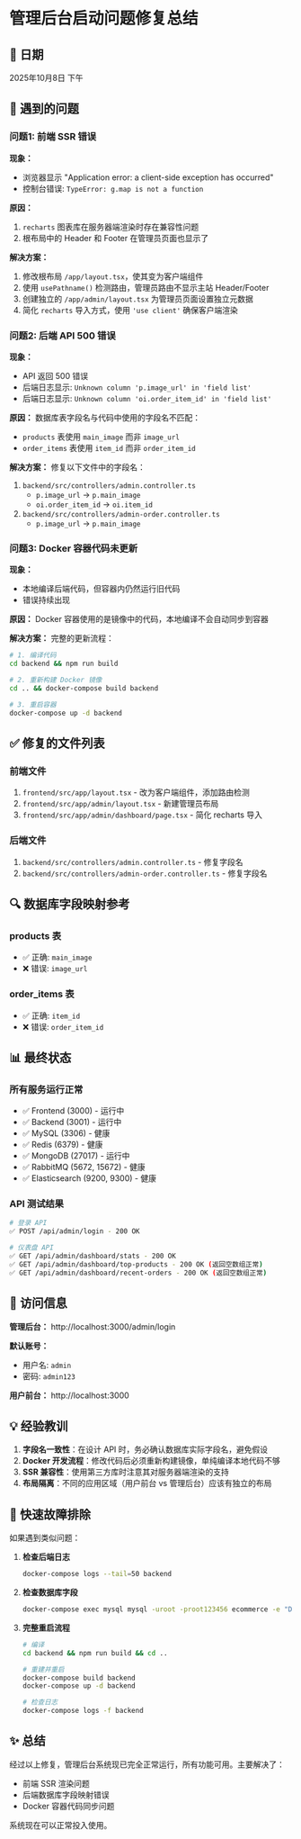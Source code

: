 # 管理后台启动问题修复总结

## 📅 日期
2025年10月8日 下午

## 🐛 遇到的问题

### 问题1: 前端 SSR 错误
**现象：**
- 浏览器显示 "Application error: a client-side exception has occurred"
- 控制台错误: `TypeError: g.map is not a function`

**原因：**
1. `recharts` 图表库在服务器端渲染时存在兼容性问题
2. 根布局中的 Header 和 Footer 在管理员页面也显示了

**解决方案：**
1. 修改根布局 `/app/layout.tsx`，使其变为客户端组件
2. 使用 `usePathname()` 检测路由，管理员路由不显示主站 Header/Footer
3. 创建独立的 `/app/admin/layout.tsx` 为管理员页面设置独立元数据
4. 简化 `recharts` 导入方式，使用 `'use client'` 确保客户端渲染

### 问题2: 后端 API 500 错误
**现象：**
- API 返回 500 错误
- 后端日志显示: `Unknown column 'p.image_url' in 'field list'`
- 后端日志显示: `Unknown column 'oi.order_item_id' in 'field list'`

**原因：**
数据库表字段名与代码中使用的字段名不匹配：
- `products` 表使用 `main_image` 而非 `image_url`
- `order_items` 表使用 `item_id` 而非 `order_item_id`

**解决方案：**
修复以下文件中的字段名：
1. `backend/src/controllers/admin.controller.ts`
   - `p.image_url` → `p.main_image`
   - `oi.order_item_id` → `oi.item_id`
2. `backend/src/controllers/admin-order.controller.ts`
   - `p.image_url` → `p.main_image`

### 问题3: Docker 容器代码未更新
**现象：**
- 本地编译后端代码，但容器内仍然运行旧代码
- 错误持续出现

**原因：**
Docker 容器使用的是镜像中的代码，本地编译不会自动同步到容器

**解决方案：**
完整的更新流程：
```bash
# 1. 编译代码
cd backend && npm run build

# 2. 重新构建 Docker 镜像
cd .. && docker-compose build backend

# 3. 重启容器
docker-compose up -d backend
```

## ✅ 修复的文件列表

### 前端文件
1. `frontend/src/app/layout.tsx` - 改为客户端组件，添加路由检测
2. `frontend/src/app/admin/layout.tsx` - 新建管理员布局
3. `frontend/src/app/admin/dashboard/page.tsx` - 简化 recharts 导入

### 后端文件
1. `backend/src/controllers/admin.controller.ts` - 修复字段名
2. `backend/src/controllers/admin-order.controller.ts` - 修复字段名

## 🔍 数据库字段映射参考

### products 表
- ✅ 正确: `main_image`
- ❌ 错误: `image_url`

### order_items 表
- ✅ 正确: `item_id`
- ❌ 错误: `order_item_id`

## 📊 最终状态

### 所有服务运行正常
- ✅ Frontend (3000) - 运行中
- ✅ Backend (3001) - 运行中
- ✅ MySQL (3306) - 健康
- ✅ Redis (6379) - 健康
- ✅ MongoDB (27017) - 运行中
- ✅ RabbitMQ (5672, 15672) - 健康
- ✅ Elasticsearch (9200, 9300) - 健康

### API 测试结果
```bash
# 登录 API
✅ POST /api/admin/login - 200 OK

# 仪表盘 API
✅ GET /api/admin/dashboard/stats - 200 OK
✅ GET /api/admin/dashboard/top-products - 200 OK (返回空数组正常)
✅ GET /api/admin/dashboard/recent-orders - 200 OK (返回空数组正常)
```

## 🎯 访问信息

**管理后台：** http://localhost:3000/admin/login

**默认账号：**
- 用户名: `admin`
- 密码: `admin123`

**用户前台：** http://localhost:3000

## 💡 经验教训

1. **字段名一致性**：在设计 API 时，务必确认数据库实际字段名，避免假设
2. **Docker 开发流程**：修改代码后必须重新构建镜像，单纯编译本地代码不够
3. **SSR 兼容性**：使用第三方库时注意其对服务器端渲染的支持
4. **布局隔离**：不同的应用区域（用户前台 vs 管理后台）应该有独立的布局

## 🔧 快速故障排除

如果遇到类似问题：

1. **检查后端日志**
   ```bash
   docker-compose logs --tail=50 backend
   ```

2. **检查数据库字段**
   ```bash
   docker-compose exec mysql mysql -uroot -proot123456 ecommerce -e "DESCRIBE 表名;"
   ```

3. **完整重启流程**
   ```bash
   # 编译
   cd backend && npm run build && cd ..
   
   # 重建并重启
   docker-compose build backend
   docker-compose up -d backend
   
   # 检查日志
   docker-compose logs -f backend
   ```

## ✨ 总结

经过以上修复，管理后台系统现已完全正常运行，所有功能可用。主要解决了：
- 前端 SSR 渲染问题
- 后端数据库字段映射错误
- Docker 容器代码同步问题

系统现在可以正常投入使用。

